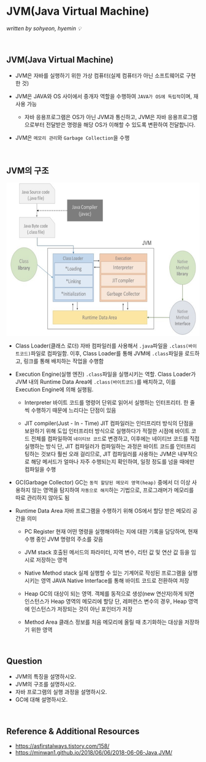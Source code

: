 # JVM(Java Virtual Machine)
*written by sohyeon, hyemin 💡*

<br>

## JVM(Java Virtual Machine)
* JVM은 자바를 실행하기 위한 가상 컴퓨터(실제 컴퓨터가 아닌 소프트웨어로 구현한 것)

* JVM은 JAVA와 OS 사이에서 중개자 역할을 수행하여 `JAVA가 OS에 독립적`이며, 재사용 가능
    * 자바 응용프로그램은 OS가 아닌 JVM과 통신하고, JVM은 자바 응용프로그램으로부터 전달받은 명령을 해당 OS가 이해할 수 있도록 변환하여 전달합니다.

* JVM은 `메모리 관리`와 `Garbage Collection`을 수행

<br>

## JVM의 구조
<img src="./resources/JVM.PNG" height="400px" align="center">

* Class Loader(클래스 로더)
자바 컴파일러를 사용해서 `.java`파일을 `.class(바이트코드)`파일로 컴파일함. 이후, Class Loader를 통해 JVM에 `.class`파일을 로드하고, 링크를 통해 배치하는 작업을 수행함

* Execution Engine(실행 엔진)
`.class`파일을 실행시키는 역할. Class Loader가 JVM 내의 Runtime Data Area에 `.class(바이트코드)`를 배치하고, 이를 Execution Engine에 의해 실행됨. 

    * Interpreter
    바이트 코드를 명령어 단위로 읽어서 실행하는 인터프리터. 한 줄씩 수행하기 때문에 느리다는 단점이 있음
    
    * JIT compiler(Just - In - Time)
    JIT 컴파일러는 인터프리터 방식의 단점을 보완하기 위해 도입
    인터프리터 방식으로 실행하다가 적절한 시점에 바이트 코드 전체를 컴파일하여 `네이티브 코드`로 변경하고, 이후에는 네이티브 코드를 직접 실행하는 방식
    단, JIT 컴파일러가 컴파일하는 과정은 바이트 코드를 인터프리팅하는 것보다 훨씬 오래 걸리므로, JIT 컴파일러를 사용하는 JVM은 내부적으로 해당 메서드가 얼마나 자주 수행되는지 확인하여, 일정 정도를 넘을 때에만 컴파일을 수행
    
* GC(Garbage Collector)
GC는 `동적 할당된 메모리 영역(heap)` 중에서 더 이상 사용하지 않는 영역을 탐지하여 `자동으로 해지`하는 기법으로, 프로그래머가 메모리를 따로 관리하지 않아도 됨
    
* Runtime Data Area
자바 프로그램을 수행하기 위해 OS에서 할당 받은 메모리 공간을 의미

    * PC Register
    현재 어떤 명령을 실행해야하는 지에 대한 기록을 담당하며, 현재 수행 중인 JVM 명령의 주소를 갖음
    
    * JVM stack
    호출된 메서드의 파라미터, 지역 변수, 리턴 값 및 연산 값 등을 임시로 저장하는 영역
    
    * Native Method stack
    실제 실행할 수 있는 기계어로 작성된 프로그램을 실행시키는 영역
    JAVA Native Interface를 통해 바이트 코드로 전환하여 저장
    
    * Heap
    GC의 대상이 되는 영역. 객체를 동적으로 생성(new 연산자)하게 되면 인스턴스가 Heap 영역의 메모리에 할당
    단, 레퍼런스 변수의 경우, Heap 영역에 인스턴스가 저장되는 것이 아닌 포인터가 저장
    
    * Method Area
    클래스 정보를 처음 메모리에 올릴 때 초기화하는 대상을 저장하기 위한 영역
    
<br>

## Question
* JVM의 특징을 설명하시오.
* JVM의 구조를 설명하시오.
* 자바 프로그램의 실행 과정을 설명하시오.
* GC에 대해 설명하시오.

<br>

## Reference & Additional Resources
* <https://asfirstalways.tistory.com/158/>
* <https://minwan1.github.io/2018/06/06/2018-06-06-Java,JVM/>
